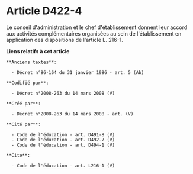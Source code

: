 # Article D422-4

Le conseil d'administration et le chef d'établissement donnent leur accord aux activités complémentaires organisées au sein
de l'établissement en application des dispositions de l'article L. 216-1.

**Liens relatifs à cet article**

	**Anciens textes**:

	  - Décret n°86-164 du 31 janvier 1986 - art. 5 (Ab)

	**Codifié par**:

	  - Décret n°2008-263 du 14 mars 2008 (V)

	**Créé par**:

	  - Décret n°2008-263 du 14 mars 2008 - art. (V)

	**Cité par**:

	  - Code de l'éducation - art. D491-8 (V)
	  - Code de l'éducation - art. D492-7 (V)
	  - Code de l'éducation - art. D494-1 (V)

	**Cite**:

	  - Code de l'éducation - art. L216-1 (V)
